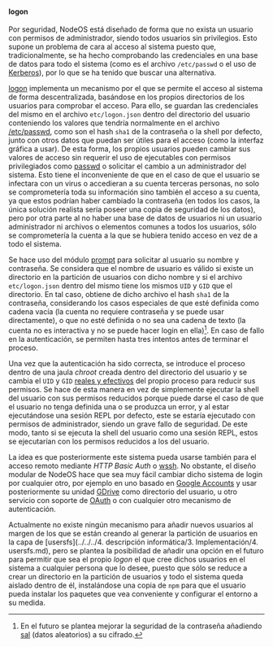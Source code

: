 #### logon

Por seguridad, NodeOS está diseñado de forma que no exista un usuario con
permisos de administrador, siendo todos usuarios sin privilegios. Esto supone un
problema de cara al acceso al sistema puesto que, tradicionalmente, se ha hecho
comprobando las credenciales en una base de datos para todo el sistema (como es
el archivo `/etc/passwd` o el uso de [Kerberos](http://web.mit.edu/kerberos)),
por lo que se ha tenido que buscar una alternativa.

[logon](https://github.com/piranna/logon) implementa un mecanismo por el que se
permite el acceso al sistema de forma descentralizada, basándose en los propios
directorios de los usuarios para comprobar el acceso. Para ello, se guardan las
credenciales del mismo en el archivo `etc/logon.json` dentro del directorio del
usuario conteniendo los valores que tendría normalmente en el archivo
[/etc/passwd](http://linux.die.net/man/5/passwd), como son el hash `sha1` de la
contraseña o la shell por defecto, junto con otros datos que puedan ser útiles
para el acceso (como la interfaz gráfica a usar). De esta forma, los propios
usuarios pueden cambiar sus valores de acceso sin requerir el uso de ejecutables
con permisos privilegiados como [passwd](http://linux.die.net/man/1/passwd) o
solicitar el cambio a un administrador del sistema. Esto tiene el inconveniente
de que en el caso de que el usuario se infectara con un virus o accedieran a su
cuenta terceras personas, no solo se comprometería toda su información sino
también el acceso a su cuenta, ya que estos podrían haber cambiado la contraseña
(en todos los casos, la única solución realista sería poseer una copia de
seguridad de los datos), pero por otra parte al no haber una base de datos de
usuarios ni un usuario administrador ni archivos o elementos comunes a todos los
usuarios, sólo se comprometería la cuenta a la que se hubiera tenido acceso en
vez de a todo el sistema.

Se hace uso del módulo [prompt](http://github.com/flatiron/prompt) para solicitar
al usuario su nombre y contraseña. Se considera que el nombre de usuario es
válido si existe un directorio en la partición de usuarios con dicho nombre y si
el archivo `etc/logon.json` dentro del mismo tiene los mismos `UID` y `GID` que
el directorio. En tal caso, obtiene de dicho archivo el hash `sha1` de la
contraseña, considerando los casos especiales de que esté definida como cadena
vacía (la cuenta no requiere contraseña y se puede usar directamente), o que no
esté definida o no sea una cadena de texto (la cuenta no es interactiva y no se
puede hacer login en ella)[^1]. En caso de fallo en la autenticación, se
permiten hasta tres intentos antes de terminar el proceso.

Una vez que la autenticación ha sido correcta, se introduce el proceso dentro de
una jaula *chroot* creada dentro del directorio del usuario y se cambia el `UID`
y `GID` [reales y efectivos](http://linux.die.net/man/2/setreuid) del propio
proceso para reducir sus permisos. Se hace de esta manera en vez de simplemente
ejecutar la shell del usuario con sus permisos reducidos porque puede darse el
caso de que el usuario no tenga definida una o se produzca un error, y al estar
ejecutándose una sesión REPL por defecto, este se estaría ejecutado con permisos
de administrador, siendo un grave fallo de seguridad. De este modo, tanto si se
ejecuta la shell del usuario como una sesión REPL, estos se ejecutarían con los
permisos reducidos a los del usuario.

La idea es que posteriormente este sistema pueda usarse también para el acceso
remoto mediante *HTTP Basic Auth* o [wssh](https://www.npmjs.com/package/wssh).
No obstante, el diseño modular de NodeOS hace que sea muy fácil cambiar dicho
sistema de login por cualquier otro, por ejemplo en uno basado en
[Google Accounts](https://myaccount.google.com) y usar posteriormente su unidad
[GDrive](https://drive.google.com) como directorio del usuario, u otro servicio
con soporte de [OAuth](http://oauth.net) o con cualquier otro mecanismo de
autenticación.

Actualmente no existe ningún mecanismo para añadir nuevos usuarios al margen de
los que se están creando al generar la partición de usuarios en la capa de
[usersfs](../../../4. descripción informática/3. Implementación/4. usersfs.md),
pero se plantea la posibilidad de añadir una opción en el futuro para permitir
que sea el propio *logon* el que cree dichos usuarios en el sistema a cualquier
persona que lo desee, puesto que sólo se reduce a crear un directorio en la
partición de usuarios y todo el sistema queda aislado dentro de él, instalándose
una copia de `npm` para que el usuario pueda instalar los paquetes que vea
conveniente y configurar el entorno a su medida.


[^1]: En el futuro se plantea mejorar la seguridad de la contraseña añadiendo [sal](https://es.wikipedia.org/wiki/Sal_(criptografía)) (datos aleatorios) a su cifrado.
